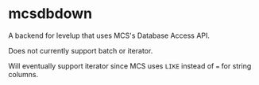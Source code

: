 # mcsdbdown

A backend for levelup that uses MCS's Database Access API.

Does not currently support batch or iterator.

Will eventually support iterator since MCS uses `LIKE` instead of `=` for string
columns.

